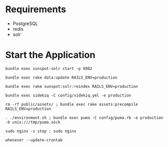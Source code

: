 
# Requirements
 * PostgreSQL
 * redis
 * solr

# Start the Application
```
bundle exec sunspot-solr start -p 8982

bundle exec rake data:update RAILS_ENV=production

bundle exec rake sunspot:solr:reindex RAILS_ENV=production

bundle exec sidekiq -C config/sidekiq.yml -e production

rm -rf public/assets/ ; bundle exec rake assets:precompile RAILS_ENV=production

. ./environment.sh ; bundle exec puma -C config/puma.rb -e production -b unix:///tmp/puma.sock

sudo nginx -s stop ; sudo nginx

whenever --update-crontab
```
